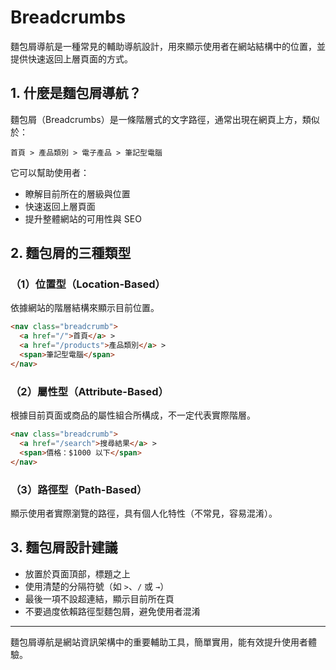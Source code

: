 # Breadcrumbs

麵包屑導航是一種常見的輔助導航設計，用來顯示使用者在網站結構中的位置，並提供快速返回上層頁面的方式。

## 1. 什麼是麵包屑導航？

麵包屑（Breadcrumbs）是一條階層式的文字路徑，通常出現在網頁上方，類似於：

```
首頁 > 產品類別 > 電子產品 > 筆記型電腦
```

它可以幫助使用者：

* 瞭解目前所在的層級與位置
* 快速返回上層頁面
* 提升整體網站的可用性與 SEO

## 2. 麵包屑的三種類型

### （1）位置型（Location-Based）

依據網站的階層結構來顯示目前位置。

```html
<nav class="breadcrumb">
  <a href="/">首頁</a> >
  <a href="/products">產品類別</a> >
  <span>筆記型電腦</span>
</nav>
```

### （2）屬性型（Attribute-Based）

根據目前頁面或商品的屬性組合所構成，不一定代表實際階層。

```html
<nav class="breadcrumb">
  <a href="/search">搜尋結果</a> >
  <span>價格：$1000 以下</span>
</nav>
```

### （3）路徑型（Path-Based）

顯示使用者實際瀏覽的路徑，具有個人化特性（不常見，容易混淆）。

## 3. 麵包屑設計建議

* 放置於頁面頂部，標題之上
* 使用清楚的分隔符號（如 `>`、`/` 或 `→`）
* 最後一項不設超連結，顯示目前所在頁
* 不要過度依賴路徑型麵包屑，避免使用者混淆

---

麵包屑導航是網站資訊架構中的重要輔助工具，簡單實用，能有效提升使用者體驗。
